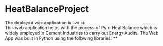 # HeatBalanceProject
The deployed web application is live at:  
This web application helps with the process of Pyro Heat Balance which is widely employed in Cement Industries to carry out Energy Audits.
The Web App was built in Python using the following libraries:
**
